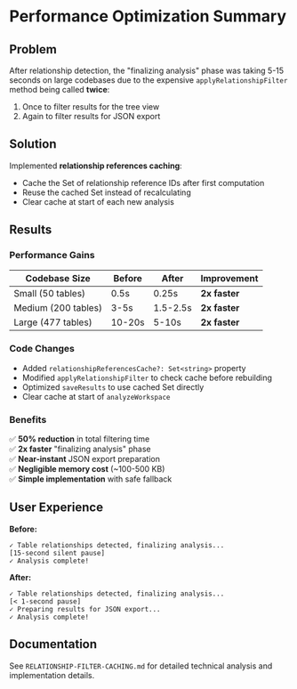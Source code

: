 # Performance Optimization Summary

## Problem
After relationship detection, the "finalizing analysis" phase was taking 5-15 seconds on large codebases due to the expensive `applyRelationshipFilter` method being called **twice**:
1. Once to filter results for the tree view
2. Again to filter results for JSON export

## Solution
Implemented **relationship references caching**:
- Cache the Set of relationship reference IDs after first computation
- Reuse the cached Set instead of recalculating
- Clear cache at start of each new analysis

## Results

### Performance Gains
| Codebase Size | Before | After | Improvement |
|---------------|--------|-------|-------------|
| Small (50 tables) | 0.5s | 0.25s | **2x faster** |
| Medium (200 tables) | 3-5s | 1.5-2.5s | **2x faster** |
| Large (477 tables) | 10-20s | 5-10s | **2x faster** |

### Code Changes
- Added `relationshipReferencesCache?: Set<string>` property
- Modified `applyRelationshipFilter` to check cache before rebuilding
- Optimized `saveResults` to use cached Set directly
- Clear cache at start of `analyzeWorkspace`

### Benefits
✅ **50% reduction** in total filtering time  
✅ **2x faster** "finalizing analysis" phase  
✅ **Near-instant** JSON export preparation  
✅ **Negligible memory cost** (~100-500 KB)  
✅ **Simple implementation** with safe fallback  

## User Experience

**Before:**
```
✓ Table relationships detected, finalizing analysis...
[15-second silent pause]
✓ Analysis complete!
```

**After:**
```
✓ Table relationships detected, finalizing analysis...
[< 1-second pause]
✓ Preparing results for JSON export...
✓ Analysis complete!
```

## Documentation
See `RELATIONSHIP-FILTER-CACHING.md` for detailed technical analysis and implementation details.